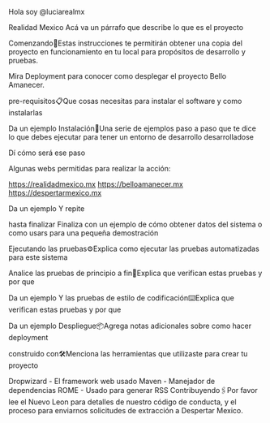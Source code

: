 Hola soy @luciarealmx

Realidad Mexico Acá va un párrafo que describe lo que es el proyecto

Comenzando🚀Estas instrucciones te permitirán obtener una copia del proyecto en funcionamiento en tu local para propósitos de desarrollo y pruebas.

Mira Deployment para conocer como desplegar el proyecto Bello Amanecer.

pre-requisitos📋Que cosas necesitas para instalar el software y como instalarlas

Da un ejemplo Instalación🔧Una serie de ejemplos paso a paso que te dice lo que debes ejecutar para tener un entorno de desarrollo desarrolladose

Dí cómo será ese paso

Algunas webs permitidas para realizar la acción:

https://realidadmexico.mx https://belloamanecer.mx https://despertarmexico.mx

Da un ejemplo Y repite

hasta finalizar Finaliza con un ejemplo de cómo obtener datos del sistema o como usars para una pequeña demostración

Ejecutando las pruebas⚙️Explica como ejecutar las pruebas automatizadas para este sistema

Analice las pruebas de principio a fin🔩Explica que verifican estas pruebas y por que

Da un ejemplo Y las pruebas de estilo de codificación⌨️Explica que verifican estas pruebas y por que

Da un ejemplo Despliegue📦Agrega notas adicionales sobre como hacer deployment

construido con🛠️Menciona las herramientas que utilizaste para crear tu proyecto

Dropwizard - El framework web usado Maven - Manejador de dependencias ROME - Usado para generar RSS Contribuyendo🖇️Por favor lee el Nuevo Leon para detalles de nuestro código de conducta, y el proceso para enviarnos solicitudes de extracción a Despertar Mexico.
